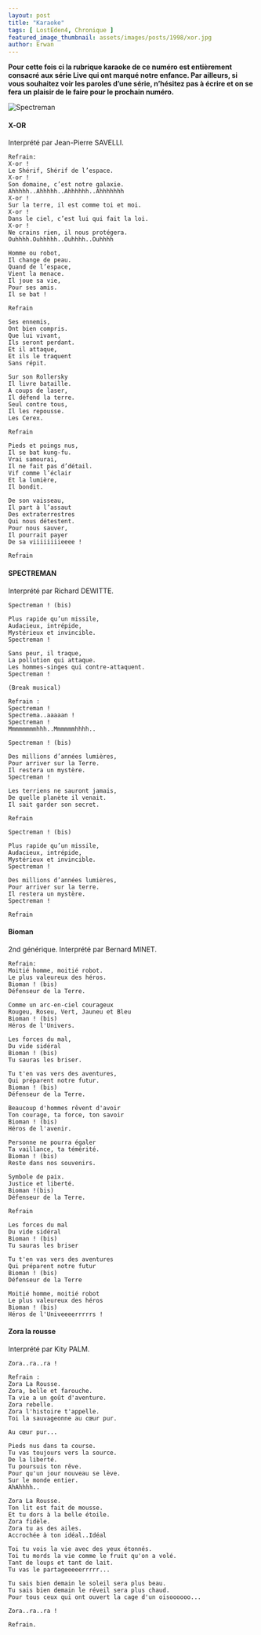 ```yaml
---
layout: post
title: "Karaoke"
tags: [ LostEden4, Chronique ]
featured_image_thumbnail: assets/images/posts/1998/xor.jpg
author: Erwan
---
```


**Pour cette fois ci la rubrique karaoke de ce numéro est entièrement consacré aux série Live qui ont marqué notre enfance. Par ailleurs, si vous souhaitez voir les paroles d’une série, n’hésitez pas à écrire et on se fera un plaisir de le faire pour le prochain numéro.**

![Spectreman](assets/images/posts/1998/xor.jpg) 

#### X-OR

Interprété par Jean-Pierre SAVELLI.

    Refrain:
    X-or !
    Le Shérif, Shérif de l’espace.
    X-or !
    Son domaine, c’est notre galaxie.
    Ahhhhh..Ahhhhh..Ahhhhhh..Ahhhhhhh
    X-or !
    Sur la terre, il est comme toi et moi.
    X-or !
    Dans le ciel, c’est lui qui fait la loi.
    X-or !
    Ne crains rien, il nous protégera.
    Ouhhhh.Ouhhhhh..Ouhhhh..Ouhhhh

    Homme ou robot,
    Il change de peau.
    Quand de l’espace,
    Vient la menace.
    Il joue sa vie,
    Pour ses amis.
    Il se bat !

    Refrain

    Ses ennemis,
    Ont bien compris.
    Que lui vivant,
    Ils seront perdant.
    Et il attaque,
    Et ils le traquent
    Sans répit.

    Sur son Rollersky
    Il livre bataille.
    A coups de laser,
    Il défend la terre.
    Seul contre tous,
    Il les repousse.
    Les Cerex.
    
    Refrain

    Pieds et poings nus,
    Il se bat kung-fu.
    Vrai samourai,
    Il ne fait pas d’détail.
    Vif comme l’éclair
    Et la lumière,
    Il bondit.

    De son vaisseau,
    Il part à l’assaut
    Des extraterrestres
    Qui nous détestent.
    Pour nous sauver,
    Il pourrait payer
    De sa viiiiiiiieeee !

    Refrain

#### SPECTREMAN

Interprété par Richard DEWITTE.

    Spectreman ! (bis)

    Plus rapide qu’un missile,
    Audacieux, intrépide,
    Mystérieux et invincible.
    Spectreman !

    Sans peur, il traque,
    La pollution qui attaque.
    Les hommes-singes qui contre-attaquent. 
    Spectreman !

    (Break musical)

    Refrain :
    Spectreman !
    Spectrema..aaaaan !
    Spectreman !
    Mmmmmmmmhhh..Mmmmmmhhhh..

    Spectreman ! (bis)

    Des millions d’années lumières, 
    Pour arriver sur la Terre.
    Il restera un mystère.
    Spectreman !

    Les terriens ne sauront jamais, 
    De quelle planète il venait.
    Il sait garder son secret.   

    Refrain

    Spectreman ! (bis)

    Plus rapide qu’un missile,
    Audacieux, intrépide,
    Mystérieux et invincible.
    Spectreman !

    Des millions d’années lumières, 
    Pour arriver sur la terre.
    Il restera un mystère.
    Spectreman !

    Refrain

#### Bioman

2nd générique. Interprété par Bernard MINET.

    Refrain:
    Moitié homme, moitié robot.
    Le plus valeureux des héros.
    Bioman ! (bis)
    Défenseur de la Terre.

    Comme un arc-en-ciel courageux
    Rougeu, Roseu, Vert, Jauneu et Bleu
    Bioman ! (bis)
    Héros de l'Univers.

    Les forces du mal,
    Du vide sidéral
    Bioman ! (bis)
    Tu sauras les briser.

    Tu t'en vas vers des aventures,
    Qui préparent notre futur.
    Bioman ! (bis)
    Défenseur de la Terre.

    Beaucoup d'hommes rêvent d'avoir
    Ton courage, ta force, ton savoir
    Bioman ! (bis)
    Héros de l'avenir.

    Personne ne pourra égaler
    Ta vaillance, ta témérité.
    Bioman ! (bis)
    Reste dans nos souvenirs.

    Symbole de paix.
    Justice et liberté.
    Bioman !(bis)
    Défenseur de la Terre.

    Refrain

    Les forces du mal
    Du vide sidéral
    Bioman ! (bis)
    Tu sauras les briser

    Tu t'en vas vers des aventures
    Qui préparent notre futur
    Bioman ! (bis)
    Défenseur de la Terre

    Moitié homme, moitié robot
    Le plus valeureux des héros
    Bioman ! (bis)
    Héros de l'Univeeeerrrrrs !

#### Zora la rousse

Interprété par Kity PALM.

    Zora..ra..ra !

    Refrain :
    Zora La Rousse.
    Zora, belle et farouche.
    Ta vie a un goût d'aventure.
    Zora rebelle.
    Zora l'histoire t'appelle.
    Toi la sauvageonne au cœur pur.

    Au cœur pur...

    Pieds nus dans ta course.
    Tu vas toujours vers la source.
    De la liberté.
    Tu poursuis ton rêve.
    Pour qu'un jour nouveau se lève.
    Sur le monde entier.
    AhAhhhh.. 

    Zora La Rousse.
    Ton lit est fait de mousse.
    Et tu dors à la belle étoile.
    Zora fidèle.
    Zora tu as des ailes.
    Accrochée à ton idéal..Idéal

    Toi tu vois la vie avec des yeux étonnés.
    Toi tu mords la vie comme le fruit qu'on a volé.
    Tant de loups et tant de lait.
    Tu vas le partageeeeerrrrr...

    Tu sais bien demain le soleil sera plus beau.
    Tu sais bien demain le réveil sera plus chaud.
    Pour tous ceux qui ont ouvert la cage d'un oisoooooo...

    Zora..ra..ra !

    Refrain.